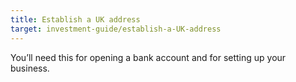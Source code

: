```yaml
---
title: Establish a UK address
target: investment-guide/establish-a-UK-address
---
```


You’ll need this for opening a bank account and for setting up your business.